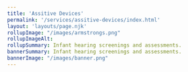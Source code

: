 ```yaml
---
title: 'Assitive Devices'
permalink: '/services/assitive-devices/index.html'
layout: 'layouts/page.njk'
rollupImage: "/images/armstrongs.png"
rollupImageAlt:
rollupSummary: Infant hearing screenings and assessments.
bannerSummary: Infant hearing screenings and assessments.
bannerImage: "/images/banner.png"
---
```

